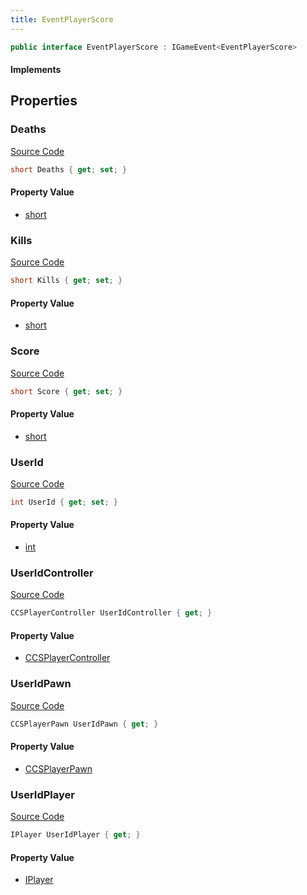 ```yaml
---
title: EventPlayerScore
---
```


```csharp
public interface EventPlayerScore : IGameEvent<EventPlayerScore>
```

#### Implements

## Properties

### Deaths

[Source Code](https://github.com/swiftly-solution/swiftlys2/blob/main/managed/src/SwiftlyS2.Generated/GameEvents/Interfaces/EventPlayerScore.cs#L56)

```csharp
short Deaths { get; set; }
```

#### Property Value

- [short](https://learn.microsoft.com/dotnet/api/system.int16)

### Kills

[Source Code](https://github.com/swiftly-solution/swiftlys2/blob/main/managed/src/SwiftlyS2.Generated/GameEvents/Interfaces/EventPlayerScore.cs#L49)

```csharp
short Kills { get; set; }
```

#### Property Value

- [short](https://learn.microsoft.com/dotnet/api/system.int16)

### Score

[Source Code](https://github.com/swiftly-solution/swiftlys2/blob/main/managed/src/SwiftlyS2.Generated/GameEvents/Interfaces/EventPlayerScore.cs#L63)

```csharp
short Score { get; set; }
```

#### Property Value

- [short](https://learn.microsoft.com/dotnet/api/system.int16)

### UserId

[Source Code](https://github.com/swiftly-solution/swiftlys2/blob/main/managed/src/SwiftlyS2.Generated/GameEvents/Interfaces/EventPlayerScore.cs#L42)

```csharp
int UserId { get; set; }
```

#### Property Value

- [int](https://learn.microsoft.com/dotnet/api/system.int32)

### UserIdController

[Source Code](https://github.com/swiftly-solution/swiftlys2/blob/main/managed/src/SwiftlyS2.Generated/GameEvents/Interfaces/EventPlayerScore.cs#L24)

```csharp
CCSPlayerController UserIdController { get; }
```

#### Property Value

- [CCSPlayerController](/docs/api/shared/schemadefinitions/ccsplayercontroller)

### UserIdPawn

[Source Code](https://github.com/swiftly-solution/swiftlys2/blob/main/managed/src/SwiftlyS2.Generated/GameEvents/Interfaces/EventPlayerScore.cs#L31)

```csharp
CCSPlayerPawn UserIdPawn { get; }
```

#### Property Value

- [CCSPlayerPawn](/docs/api/shared/schemadefinitions/ccsplayerpawn)

### UserIdPlayer

[Source Code](https://github.com/swiftly-solution/swiftlys2/blob/main/managed/src/SwiftlyS2.Generated/GameEvents/Interfaces/EventPlayerScore.cs#L35)

```csharp
IPlayer UserIdPlayer { get; }
```

#### Property Value

- [IPlayer](/docs/api/shared/players/iplayer)

